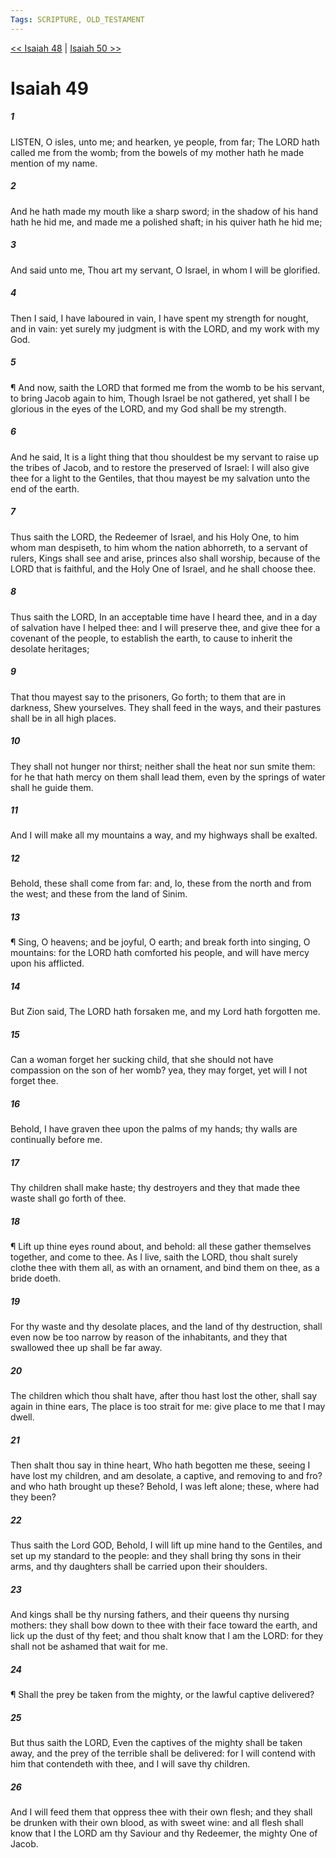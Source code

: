 ```yaml
---
Tags: SCRIPTURE, OLD_TESTAMENT
---
```


[<< Isaiah 48](OLD_TESTAMENT/23_Isaiah/Isaiah_48.md) | [Isaiah 50 >>](OLD_TESTAMENT/23_Isaiah/Isaiah_50.md)

# Isaiah 49

##### 1
 LISTEN, O isles, unto me; and hearken, ye people, from far; The LORD hath called me from the womb; from the bowels of my mother hath he made mention of my name.
##### 2
 And he hath made my mouth like a sharp sword; in the shadow of his hand hath he hid me, and made me a polished shaft; in his quiver hath he hid me;
##### 3
 And said unto me, Thou art my servant, O Israel, in whom I will be glorified.
##### 4
 Then I said, I have laboured in vain, I have spent my strength for nought, and in vain: yet surely my judgment is with the LORD, and my work with my God.
##### 5
 ¶ And now, saith the LORD that formed me from the womb to be his servant, to bring Jacob again to him, Though Israel be not gathered, yet shall I be glorious in the eyes of the LORD, and my God shall be my strength.
##### 6
 And he said, It is a light thing that thou shouldest be my servant to raise up the tribes of Jacob, and to restore the preserved of Israel: I will also give thee for a light to the Gentiles, that thou mayest be my salvation unto the end of the earth.
##### 7
 Thus saith the LORD, the Redeemer of Israel, and his Holy One, to him whom man despiseth, to him whom the nation abhorreth, to a servant of rulers, Kings shall see and arise, princes also shall worship, because of the LORD that is faithful, and the Holy One of Israel, and he shall choose thee.
##### 8
 Thus saith the LORD, In an acceptable time have I heard thee, and in a day of salvation have I helped thee: and I will preserve thee, and give thee for a covenant of the people, to establish the earth, to cause to inherit the desolate heritages;
##### 9
 That thou mayest say to the prisoners, Go forth; to them that are in darkness, Shew yourselves.  They shall feed in the ways, and their pastures shall be in all high places.
##### 10
 They shall not hunger nor thirst; neither shall the heat nor sun smite them: for he that hath mercy on them shall lead them, even by the springs of water shall he guide them.
##### 11
 And I will make all my mountains a way, and my highways shall be exalted.
##### 12
 Behold, these shall come from far: and, lo, these from the north and from the west; and these from the land of Sinim.
##### 13
 ¶ Sing, O heavens; and be joyful, O earth; and break forth into singing, O mountains: for the LORD hath comforted his people, and will have mercy upon his afflicted.
##### 14
 But Zion said, The LORD hath forsaken me, and my Lord hath forgotten me.
##### 15
 Can a woman forget her sucking child, that she should not have compassion on the son of her womb?  yea, they may forget, yet will I not forget thee.
##### 16
 Behold, I have graven thee upon the palms of my hands; thy walls are continually before me.
##### 17
 Thy children shall make haste; thy destroyers and they that made thee waste shall go forth of thee.
##### 18
 ¶ Lift up thine eyes round about, and behold: all these gather themselves together, and come to thee.  As I live, saith the LORD, thou shalt surely clothe thee with them all, as with an ornament, and bind them on thee, as a bride doeth.
##### 19
 For thy waste and thy desolate places, and the land of thy destruction, shall even now be too narrow by reason of the inhabitants, and they that swallowed thee up shall be far away.
##### 20
 The children which thou shalt have, after thou hast lost the other, shall say again in thine ears, The place is too strait for me: give place to me that I may dwell.
##### 21
 Then shalt thou say in thine heart, Who hath begotten me these, seeing I have lost my children, and am desolate, a captive, and removing to and fro?  and who hath brought up these?  Behold, I was left alone; these, where had they been?
##### 22
 Thus saith the Lord GOD, Behold, I will lift up mine hand to the Gentiles, and set up my standard to the people: and they shall bring thy sons in their arms, and thy daughters shall be carried upon their shoulders.
##### 23
 And kings shall be thy nursing fathers, and their queens thy nursing mothers: they shall bow down to thee with their face toward the earth, and lick up the dust of thy feet; and thou shalt know that I am the LORD: for they shall not be ashamed that wait for me.
##### 24
 ¶ Shall the prey be taken from the mighty, or the lawful captive delivered?
##### 25
 But thus saith the LORD, Even the captives of the mighty shall be taken away, and the prey of the terrible shall be delivered: for I will contend with him that contendeth with thee, and I will save thy children.
##### 26
 And I will feed them that oppress thee with their own flesh; and they shall be drunken with their own blood, as with sweet wine: and all flesh shall know that I the LORD am thy Saviour and thy Redeemer, the mighty One of Jacob.
